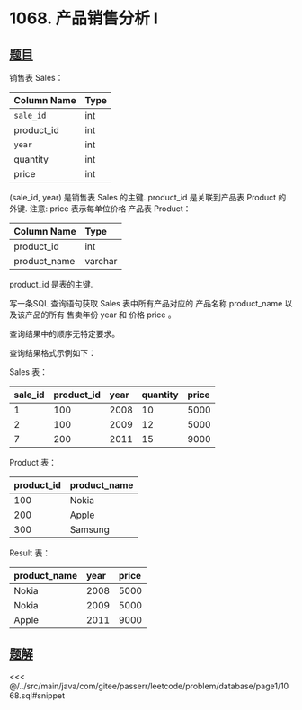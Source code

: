 # 1068. 产品销售分析 I
## [题目](https://leetcode.cn/problems/product-sales-analysis-i/)

销售表 Sales：

| Column Name | Type |
|:------------|:-----|
| `sale_id`   | int  |
| product_id  | int  |
| `year`      | int  |
| quantity    | int  |
| price       | int  |

(sale_id, year) 是销售表 Sales 的主键.
product_id 是关联到产品表 Product 的外键.
注意: price 表示每单位价格
产品表 Product：

| Column Name  | Type    |
|:-------------|:--------|
| product_id   | int     |
| product_name | varchar |

product_id 是表的主键.


写一条SQL 查询语句获取 Sales 表中所有产品对应的 产品名称 product_name 以及该产品的所有 售卖年份 year 和 价格 price 。

查询结果中的顺序无特定要求。

查询结果格式示例如下：



Sales 表：

| sale_id | product_id | year | quantity | price |
|:--------|:-----------|:-----|:---------|:------|
| 1       | 100        | 2008 | 10       | 5000  |
| 2       | 100        | 2009 | 12       | 5000  |
| 7       | 200        | 2011 | 15       | 9000  |

Product 表：

| product_id | product_name |
|:-----------|:-------------|
| 100        | Nokia        |
| 200        | Apple        |
| 300        | Samsung      |

Result 表：

| product_name | year | price |
|:-------------|:-----|:------|
| Nokia        | 2008 | 5000  |
| Nokia        | 2009 | 5000  |
| Apple        | 2011 | 9000  |


## [题解](https://github.com/PasseRR/JavaLeetCode/blob/master/src/main/java/com/gitee/passerr/leetcode/problem/database/page1/1068.sql)

<<< @/../src/main/java/com/gitee/passerr/leetcode/problem/database/page1/1068.sql#snippet
